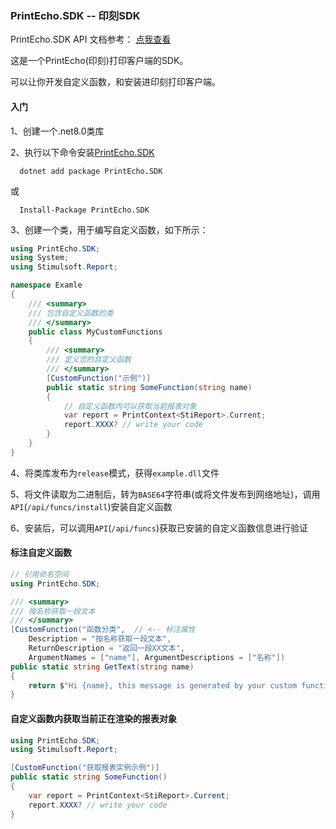 ### PrintEcho.SDK -- 印刻SDK

PrintEcho.SDK API 文档参考：
[点我查看](https://apifox.com/apidoc/shared/9306769f-a23c-4b03-b7b5-3c194ea766f8/267206188e0)

这是一个PrintEcho(印刻)打印客户端的SDK。

可以让你开发自定义函数，和安装进印刻打印客户端。

#### 入门

1、创建一个.net8.0类库

2、执行以下命令安装[PrintEcho.SDK](https://www.nuget.org/packages/PrintEcho.SDK/#readme-body-tab)

```shell
  dotnet add package PrintEcho.SDK
```

或

```shell
  Install-Package PrintEcho.SDK
```

3、创建一个类，用于编写自定义函数，如下所示：

```csharp
using PrintEcho.SDK;
using System;
using Stimulsoft.Report;

namespace Examle
{
    /// <summary>
    /// 包含自定义函数的类
    /// </summary>
    public class MyCustomFunctions
    {
        /// <summary>
        /// 定义您的自定义函数
        /// </summary>
        [CustomFunction("示例")]
        public static string SomeFunction(string name)
        {
            // 自定义函数内可以获取当前报表对象
            var report = PrintContext<StiReport>.Current;
            report.XXXX? // write your code
        }
    }
}
```
4、将类库发布为`release`模式，获得`example.dll`文件

5、将文件读取为二进制后，转为`BASE64`字符串(或将文件发布到网络地址)，调用`API`(`/api/funcs/install`)安装自定义函数

6、安装后，可以调用`API`(`/api/funcs`)获取已安装的自定义函数信息进行验证

#### 标注自定义函数

```csharp
// 引用命名空间
using PrintEcho.SDK;

/// <summary>
/// 按名称获取一段文本
/// </summary>
[CustomFunction("函数分类",  // <-- 标注属性
    Description = "按名称获取一段文本",
    ReturnDescription = "返回一段XX文本",
    ArgumentNames = ["name"], ArgumentDescriptions = ["名称"])
public static string GetText(string name)
{
    return $"Hi {name}, this message is generated by your custom function '{nameof(GetText)}'..";
}
```

#### 自定义函数内获取当前正在渲染的报表对象

```csharp
using PrintEcho.SDK;
using Stimulsoft.Report;

[CustomFunction("获取报表实例示例")]
public static string SomeFunction()
{
    var report = PrintContext<StiReport>.Current;
    report.XXXX? // write your code
}
```